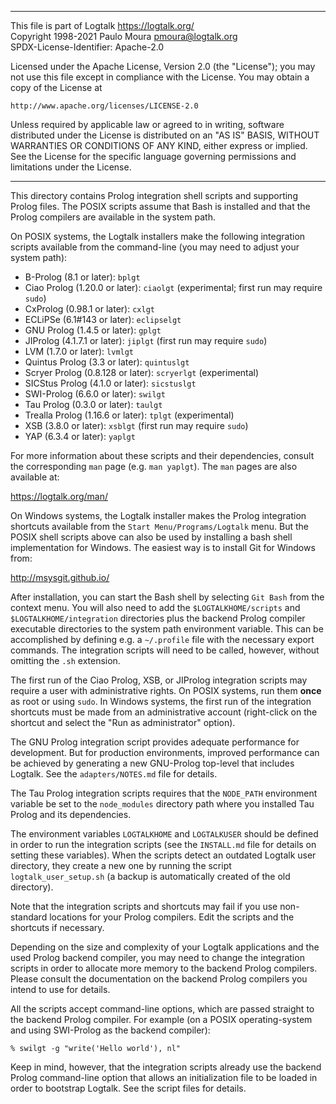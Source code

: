 ________________________________________________________________________

This file is part of Logtalk <https://logtalk.org/>  
Copyright 1998-2021 Paulo Moura <pmoura@logtalk.org>  
SPDX-License-Identifier: Apache-2.0

Licensed under the Apache License, Version 2.0 (the "License");
you may not use this file except in compliance with the License.
You may obtain a copy of the License at

    http://www.apache.org/licenses/LICENSE-2.0

Unless required by applicable law or agreed to in writing, software
distributed under the License is distributed on an "AS IS" BASIS,
WITHOUT WARRANTIES OR CONDITIONS OF ANY KIND, either express or implied.
See the License for the specific language governing permissions and
limitations under the License.
________________________________________________________________________


This directory contains Prolog integration shell scripts and supporting
Prolog files. The POSIX scripts assume that Bash is installed and that
the Prolog compilers are available in the system path.

On POSIX systems, the Logtalk installers make the following integration
scripts available from the command-line (you may need to adjust your
system path):

* B-Prolog (8.1 or later):           `bplgt`
* Ciao Prolog (1.20.0 or later):     `ciaolgt`    (experimental; first run may require `sudo`)
* CxProlog (0.98.1 or later):        `cxlgt`
* ECLiPSe (6.1#143 or later):        `eclipselgt`
* GNU Prolog (1.4.5 or later):       `gplgt`
* JIProlog (4.1.7.1 or later):       `jiplgt`     (first run may require `sudo`)
* LVM (1.7.0 or later):              `lvmlgt`
* Quintus Prolog (3.3 or later):     `quintuslgt`
* Scryer Prolog (0.8.128 or later):  `scryerlgt`  (experimental)
* SICStus Prolog (4.1.0 or later):   `sicstuslgt`
* SWI-Prolog (6.6.0 or later):       `swilgt`
* Tau Prolog (0.3.0 or later):       `taulgt`
* Trealla Prolog (1.16.6 or later):  `tplgt`      (experimental)
* XSB (3.8.0 or later):              `xsblgt`     (first run may require `sudo`)
* YAP (6.3.4 or later):              `yaplgt`

For more information about these scripts and their dependencies, consult
the corresponding `man` page (e.g. `man yaplgt`). The `man` pages are also
available at:

https://logtalk.org/man/

On Windows systems, the Logtalk installer makes the Prolog integration
shortcuts available from the `Start Menu/Programs/Logtalk` menu. But
the POSIX shell scripts above can also be used by installing a bash
shell implementation for Windows. The easiest way is to install Git for
Windows from:

http://msysgit.github.io/

After installation, you can start the Bash shell by selecting `Git Bash`
from the context menu. You will also need to add the `$LOGTALKHOME/scripts`
and `$LOGTALKHOME/integration` directories plus the backend Prolog compiler
executable directories to the system path environment variable. This can be
accomplished by defining e.g. a `~/.profile` file with the necessary export
commands. The integration scripts will need to be called, however, without
omitting the `.sh` extension.

The first run of the Ciao Prolog, XSB, or JIProlog integration scripts may
require a user with administrative rights. On POSIX systems, run them **once**
as root or using `sudo`. In Windows systems, the first run of the integration
shortcuts must be made from an administrative account (right-click on the
shortcut and select the "Run as administrator" option).

The GNU Prolog integration script provides adequate performance for
development. But for production environments, improved performance can be
achieved by generating a new GNU-Prolog top-level that includes Logtalk.
See the `adapters/NOTES.md` file for details.

The Tau Prolog integration scripts requires that the `NODE_PATH` environment
variable be set to the `node_modules` directory path where you installed
Tau Prolog and its dependencies.

The environment variables `LOGTALKHOME` and `LOGTALKUSER` should be defined
in order to run the integration scripts (see the `INSTALL.md` file for
details on setting these variables). When the scripts detect an outdated
Logtalk user directory, they create a new one by running the script
`logtalk_user_setup.sh` (a backup is automatically created of the old
directory).

Note that the integration scripts and shortcuts may fail if you use non-
standard locations for your Prolog compilers. Edit the scripts and the
shortcuts if necessary.

Depending on the size and complexity of your Logtalk applications and the
used Prolog backend compiler, you may need to change the integration scripts
in order to allocate more memory to the backend Prolog compilers. Please
consult the documentation on the backend Prolog compilers you intend to use
for details.

All the scripts accept command-line options, which are passed straight to
the backend Prolog compiler. For example (on a POSIX operating-system and
using SWI-Prolog as the backend compiler):

	% swilgt -g "write('Hello world'), nl"

Keep in mind, however, that the integration scripts already use the backend
Prolog command-line option that allows an initialization file to be loaded in
order to bootstrap Logtalk. See the script files for details.

